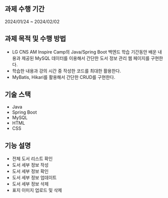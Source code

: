 ## 과제 수행 기간
2024/01/24 ~ 2024/02/02

## 과제 목적 및 수행 방법
- LG CNS AM Inspire Camp의 Java/Spring Boot 백엔드 학습 기간동안 배운 내용과 제공된 MySQL 데이터를 이용해서 간단한 도서 정보 관리 웹 페이지를 구현한다.
- 학습한 내용과 강의 시간 중 작성한 코드를 최대한 활용한다.
- MyBatis, Hikari를 활용해서 간단한 CRUD를 구현한다.

## 기술 스택
- Java
- Spring Boot
- MySQL
- HTML
- CSS

## 기능 설명
- 전체 도서 리스트 확인
- 도서 세부 정보 작성
- 도서 세부 정보 확인
- 도서 세부 정보 업데이트
- 도서 세부 정보 삭제
- 표지 이미지 업로드 및 삭제
